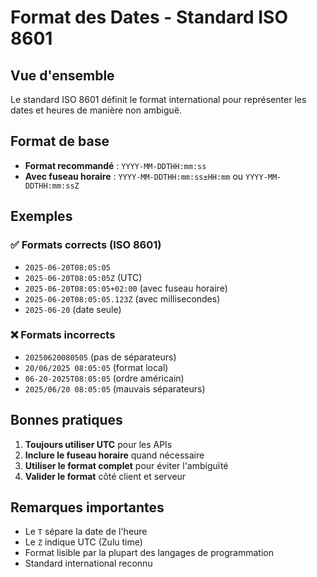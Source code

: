 # Format des Dates - Standard ISO 8601

## Vue d'ensemble
Le standard ISO 8601 définit le format international pour représenter les dates et heures de manière non ambiguë.

## Format de base
- **Format recommandé** : `YYYY-MM-DDTHH:mm:ss`
- **Avec fuseau horaire** : `YYYY-MM-DDTHH:mm:ss±HH:mm` ou `YYYY-MM-DDTHH:mm:ssZ`

## Exemples

### ✅ Formats corrects (ISO 8601)
- `2025-06-20T08:05:05`
- `2025-06-20T08:05:05Z` (UTC)
- `2025-06-20T08:05:05+02:00` (avec fuseau horaire)
- `2025-06-20T08:05:05.123Z` (avec millisecondes)
- `2025-06-20` (date seule)

### ❌ Formats incorrects
- `20250620080505` (pas de séparateurs)
- `20/06/2025 08:05:05` (format local)
- `06-20-2025T08:05:05` (ordre américain)
- `2025/06/20 08:05:05` (mauvais séparateurs)

## Bonnes pratiques
1. **Toujours utiliser UTC** pour les APIs
2. **Inclure le fuseau horaire** quand nécessaire
3. **Utiliser le format complet** pour éviter l'ambiguïté
4. **Valider le format** côté client et serveur

## Remarques importantes
- Le `T` sépare la date de l'heure
- Le `Z` indique UTC (Zulu time)
- Format lisible par la plupart des langages de programmation
- Standard international reconnu
